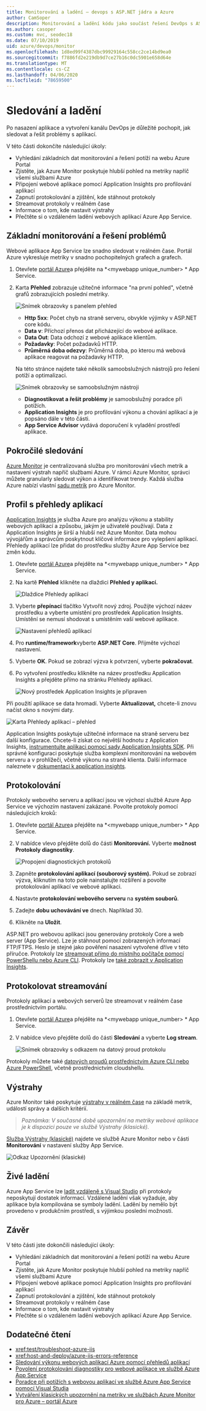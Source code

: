 ```yaml
---
title: Monitorování a ladění – devops s ASP.NET jádra a Azure
author: CamSoper
description: Monitorování a ladění kódu jako součást řešení DevOps s ASP.NET Core a Azure
ms.author: casoper
ms.custom: mvc, seodec18
ms.date: 07/10/2019
uid: azure/devops/monitor
ms.openlocfilehash: 1d8ed99f4387dbc99929164c558cc2ce14bd9ea0
ms.sourcegitcommit: f7886fd2e219db9d7ce27b16c0dc5901e658d64e
ms.translationtype: MT
ms.contentlocale: cs-CZ
ms.lasthandoff: 04/06/2020
ms.locfileid: "78659500"
---
```

# <a name="monitor-and-debug"></a>Sledování a ladění

Po nasazení aplikace a vytvoření kanálu DevOps je důležité pochopit, jak sledovat a řešit problémy s aplikací.

V této části dokončíte následující úkoly:

* Vyhledání základních dat monitorování a řešení potíží na webu Azure Portal
* Zjistěte, jak Azure Monitor poskytuje hlubší pohled na metriky napříč všemi službami Azure
* Připojení webové aplikace pomocí Application Insights pro profilování aplikací
* Zapnutí protokolování a zjištění, kde stáhnout protokoly
* Streamovat protokoly v reálném čase
* Informace o tom, kde nastavit výstrahy
* Přečtěte si o vzdáleném ladění webových aplikací Azure App Service.

## <a name="basic-monitoring-and-troubleshooting"></a>Základní monitorování a řešení problémů

Webové aplikace App Service lze snadno sledovat v reálném čase. Portál Azure vykresluje metriky v snadno pochopitelných grafech a grafech.

1. Otevřete [portál Azure](https://portal.azure.com)a přejděte na *\<mywebapp unique_number\> * App Service.

1. Karta **Přehled** zobrazuje užitečné informace "na první pohled", včetně grafů zobrazujících poslední metriky.

    ![Snímek obrazovky s panelem přehled](./media/monitoring/overview.png)

    * **Http 5xx**: Počet chyb na straně serveru, obvykle výjimky v ASP.NET core kódu.
    * **Data v**: Příchozí přenos dat přicházející do webové aplikace.
    * **Data Out**: Data odchozí z webové aplikace klientům.
    * **Požadavky**: Počet požadavků HTTP.
    * **Průměrná doba odezvy**: Průměrná doba, po kterou má webová aplikace reagovat na požadavky HTTP.

    Na této stránce najdete také několik samoobslužných nástrojů pro řešení potíží a optimalizaci.

    ![Snímek obrazovky se samoobslužným nástroji](./media/monitoring/wizards.png)

    * **Diagnostikovat a řešit problémy** je samoobslužný poradce při potížích.
    * **Application Insights** je pro profilování výkonu a chování aplikací a je popsáno dále v této části.
    * **App Service Advisor** vydává doporučení k vyladění prostředí aplikace.

## <a name="advanced-monitoring"></a>Pokročilé sledování

[Azure Monitor](/azure/monitoring-and-diagnostics/) je centralizovaná služba pro monitorování všech metrik a nastavení výstrah napříč službami Azure. V rámci Azure Monitor, správci můžete granularly sledovat výkon a identifikovat trendy. Každá služba Azure nabízí vlastní [sadu metrik](/azure/monitoring-and-diagnostics/monitoring-supported-metrics#microsoftwebsites-excluding-functions) pro Azure Monitor.

## <a name="profile-with-application-insights"></a>Profil s přehledy aplikací

[Application Insights](/azure/application-insights/app-insights-overview) je služba Azure pro analýzu výkonu a stability webových aplikací a způsobu, jakým je uživatelé používají. Data z Application Insights je širší a hlubší než Azure Monitor. Data mohou vývojářům a správcům poskytnout klíčové informace pro vylepšení aplikací. Přehledy aplikací lze přidat do prostředku služby Azure App Service bez změn kódu.

1. Otevřete [portál Azure](https://portal.azure.com)a přejděte na *\<mywebapp unique_number\> * App Service.
1. Na kartě **Přehled** klikněte na dlaždici **Přehled y aplikací.**

    ![Dlaždice Přehledy aplikací](./media/monitoring/app-insights.png)

1. Vyberte **přepínací** tlačítko Vytvořit nový zdroj. Použijte výchozí název prostředku a vyberte umístění pro prostředek Application Insights. Umístění se nemusí shodovat s umístěním vaší webové aplikace.

    ![Nastavení přehledů aplikací](./media/monitoring/new-app-insights.png)

1. Pro **runtime/framework**vyberte **ASP.NET Core**. Přijměte výchozí nastavení.
1. Vyberte **OK**. Pokud se zobrazí výzva k potvrzení, vyberte **pokračovat**.
1. Po vytvoření prostředku klikněte na název prostředku Application Insights a přejděte přímo na stránku Přehledy aplikací.

    ![Nový prostředek Application Insights je připraven](./media/monitoring/new-app-insights-done.png)

Při použití aplikace se data hromadí. Vyberte **Aktualizovat,** chcete-li znovu načíst okno s novými daty.

![Karta Přehledy aplikací – přehled](./media/monitoring/app-insights-overview.png)

Application Insights poskytuje užitečné informace na straně serveru bez další konfigurace. Chcete-li získat co největší hodnotu z Application Insights, [instrumentujte aplikaci pomocí sady Application Insights SDK](/azure/application-insights/app-insights-asp-net-core). Při správné konfiguraci poskytuje služba komplexní monitorování na webovém serveru a v prohlížeči, včetně výkonu na straně klienta. Další informace naleznete v [dokumentaci k application insights](/azure/application-insights/app-insights-overview).

## <a name="logging"></a>Protokolování

Protokoly webového serveru a aplikací jsou ve výchozí službě Azure App Service ve výchozím nastavení zakázané. Povolte protokoly pomocí následujících kroků:

1. Otevřete [portál Azure](https://portal.azure.com)a přejděte na *\<mywebapp unique_number\> * App Service.
1. V nabídce vlevo přejděte dolů do části **Monitorování.** Vyberte **možnost Protokoly diagnostiky**.

    ![Propojení diagnostických protokolů](./media/monitoring/logging.png)

1. Zapněte **protokolování aplikací (souborový systém).** Pokud se zobrazí výzva, kliknutím na toto pole nainstalujte rozšíření a povolte protokolování aplikací ve webové aplikaci.
1. Nastavte **protokolování webového serveru** na **systém souborů**.
1. Zadejte **dobu uchovávání ve** dnech. Například 30.
1. Klikněte na **Uložit**.

ASP.NET pro webovou aplikaci jsou generovány protokoly Core a web server (App Service). Lze je stáhnout pomocí zobrazených informací FTP/FTPS. Heslo je stejné jako pověření nasazení vytvořené dříve v této příručce. Protokoly lze [streamovat přímo do místního počítače pomocí PowerShellu nebo Azure CLI](/azure/app-service/web-sites-enable-diagnostic-log#download). Protokoly lze [také zobrazit v Application Insights](/azure/app-service/web-sites-enable-diagnostic-log#how-to-view-logs-in-application-insights).

## <a name="log-streaming"></a>Protokolovat streamování

Protokoly aplikací a webových serverů lze streamovat v reálném čase prostřednictvím portálu.

1. Otevřete [portál Azure](https://portal.azure.com)a přejděte na *\<mywebapp unique_number\> * App Service.
1. V nabídce vlevo přejděte dolů do části **Sledování** a vyberte **Log stream**.

    ![Snímek obrazovky s odkazem na datový proud protokolu](./media/monitoring/log-stream.png)

Protokoly můžete také [datových proudů prostřednictvím Azure CLI nebo Azure PowerShell](/azure/app-service/web-sites-enable-diagnostic-log#streamlogs), včetně prostřednictvím cloudshellu.

## <a name="alerts"></a>Výstrahy

Azure Monitor také poskytuje [výstrahy v reálném čase](/azure/monitoring-and-diagnostics/insights-alerts-portal) na základě metrik, událostí správy a dalších kritérií.

> *Poznámka: V současné době upozornění na metriky webové aplikace je k dispozici pouze ve službě Výstrahy (klasické).*

[Služba Výstrahy (klasické)](/azure/monitoring-and-diagnostics/monitor-quick-resource-metric-alert-portal) najdete ve službě Azure Monitor nebo v části **Monitorování** v nastavení služby App Service.

![Odkaz Upozornění (klasické)](./media/monitoring/alerts.png)

## <a name="live-debugging"></a>Živé ladění

Azure App Service lze [ladit vzdáleně s Visual Studio](/azure/app-service/web-sites-dotnet-troubleshoot-visual-studio#remotedebug) při protokoly neposkytují dostatek informací. Vzdálené ladění však vyžaduje, aby aplikace byla kompilována se symboly ladění. Ladění by nemělo být provedeno v produkčním prostředí, s výjimkou poslední možnosti.

## <a name="conclusion"></a>Závěr

V této části jste dokončili následující úkoly:

* Vyhledání základních dat monitorování a řešení potíží na webu Azure Portal
* Zjistěte, jak Azure Monitor poskytuje hlubší pohled na metriky napříč všemi službami Azure
* Připojení webové aplikace pomocí Application Insights pro profilování aplikací
* Zapnutí protokolování a zjištění, kde stáhnout protokoly
* Streamovat protokoly v reálném čase
* Informace o tom, kde nastavit výstrahy
* Přečtěte si o vzdáleném ladění webových aplikací Azure App Service.

## <a name="additional-reading"></a>Dodatečné čtení

* <xref:test/troubleshoot-azure-iis>
* <xref:host-and-deploy/azure-iis-errors-reference>
* [Sledování výkonu webových aplikací Azure pomocí přehledů aplikací](/azure/application-insights/app-insights-azure-web-apps)
* [Povolení protokolování diagnostiky pro webové aplikace ve službě Azure App Service](/azure/app-service/web-sites-enable-diagnostic-log)
* [Poradce při potížích s webovou aplikací ve službě Azure App Service pomocí Visual Studia](/azure/app-service/web-sites-dotnet-troubleshoot-visual-studio)
* [Vytváření klasických upozornění na metriky ve službách Azure Monitor pro Azure – portál Azure](/azure/monitoring-and-diagnostics/insights-alerts-portal)
